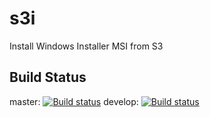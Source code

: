 # s3i
Install Windows Installer MSI from S3

## Build Status

  master:
[![Build status](https://ci.appveyor.com/api/projects/status/s5poqaqr1xn2e5ml/branch/master?svg=true)](https://ci.appveyor.com/project/OlegBoulanov/s3i/branch/master)
  develop:
[![Build status](https://ci.appveyor.com/api/projects/status/s5poqaqr1xn2e5ml/branch/develop?svg=true)](https://ci.appveyor.com/project/OlegBoulanov/s3i/branch/develop)

